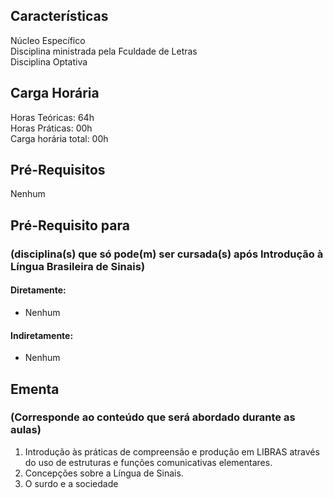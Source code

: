 ## Características  
Núcleo Específico  
Disciplina ministrada pela Fculdade de Letras  
Disciplina Optativa  

## Carga Horária  
Horas Teóricas: 64h  
Horas Práticas: 00h  
Carga horária total: 00h  

## Pré-Requisitos  
Nenhum

## Pré-Requisito para  
### (disciplina(s) que só pode(m) ser cursada(s) após Introdução à Língua Brasileira de Sinais)  
  
#### Diretamente:
* Nenhum

#### Indiretamente:  
* Nenhum

## Ementa  
### (Corresponde ao conteúdo que será abordado durante as aulas)  
1.  Introdução às práticas de compreensão e produção em LIBRAS através do uso de estruturas e funções comunicativas elementares.
2.  Concepções sobre a Língua de Sinais.
3.  O surdo e a sociedade
